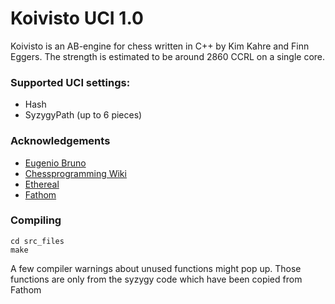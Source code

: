 # Koivisto UCI 1.0

Koivisto is an AB-engine for chess written in C++ by Kim Kahre and Finn Eggers. The strength is estimated to be around 2860 CCRL on a single core.

### Supported UCI settings:
- Hash
- SyzygyPath (up to 6 pieces)

### Acknowledgements
- [Eugenio Bruno](https://github.com/Eugenio-Bruno)
- [Chessprogramming Wiki](https://www.chessprogramming.org/Main_Page)
- [Ethereal](https://github.com/AndyGrant/Ethereal)
- [Fathom](https://github.com/jdart1/Fathom)

### Compiling

```
cd src_files
make
```

A few compiler warnings about unused functions might pop up. Those functions are only from the syzygy code which have been copied from Fathom



